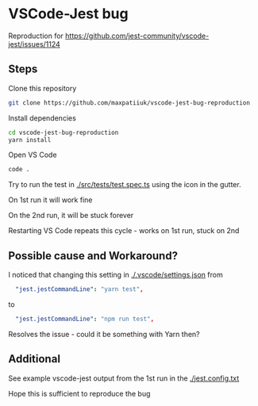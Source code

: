 # VSCode-Jest bug

Reproduction for https://github.com/jest-community/vscode-jest/issues/1124

## Steps

Clone this repository

```bash
git clone https://github.com/maxpatiiuk/vscode-jest-bug-reproduction
```

Install dependencies

```bash
cd vscode-jest-bug-reproduction
yarn install
```

Open VS Code

```bash
code .
```

Try to run the test in [./src/tests/test.spec.ts](./src/tests/test.spec.ts)
using the icon in the gutter.

On 1st run it will work fine

On the 2nd run, it will be stuck forever

Restarting VS Code repeats this cycle - works on 1st run, stuck on 2nd

## Possible cause and Workaround?

I noticed that changing this setting in
[./.vscode/settings.json](./.vscode/settings.json) from

```yaml
  "jest.jestCommandLine": "yarn test",
```

to

```yaml
  "jest.jestCommandLine": "npm run test",
```

Resolves the issue - could it be something with Yarn then?

## Additional

See example vscode-jest output from the 1st run in the
[./jest.config.txt](./jest.config.txt)

Hope this is sufficient to reproduce the bug
